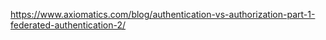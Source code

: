 
https://www.axiomatics.com/blog/authentication-vs-authorization-part-1-federated-authentication-2/
